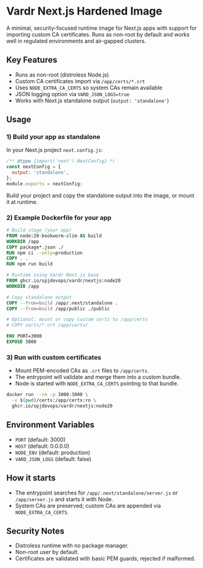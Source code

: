 # Vardr Next.js Hardened Image

A minimal, security-focused runtime image for Next.js apps with support for importing custom CA certificates. Runs as non-root by default and works well in regulated environments and air-gapped clusters.

## Key Features
- Runs as non-root (distroless Node.js)
- Custom CA certificates import via `/app/certs/*.crt`
- Uses `NODE_EXTRA_CA_CERTS` so system CAs remain available
- JSON logging option via `VARD_JSON_LOGS=true`
- Works with Next.js standalone output (`output: 'standalone'`)

## Usage

### 1) Build your app as standalone
In your Next.js project `next.config.js`:

```js
/** @type {import('next').NextConfig} */
const nextConfig = {
  output: 'standalone',
};
module.exports = nextConfig;
```

Build your project and copy the standalone output into the image, or mount it at runtime.

### 2) Example Dockerfile for your app

```Dockerfile
# Build stage (your app)
FROM node:20-bookworm-slim AS build
WORKDIR /app
COPY package*.json ./
RUN npm ci --only=production
COPY . .
RUN npm run build

# Runtime using Vardr Next.js base
FROM ghcr.io/spjdevops/vardr/nextjs:node20
WORKDIR /app

# Copy standalone output
COPY --from=build /app/.next/standalone .
COPY --from=build /app/public ./public

# Optional: mount or copy custom certs to /app/certs
# COPY certs/*.crt /app/certs/

ENV PORT=3000
EXPOSE 3000
```

### 3) Run with custom certificates
- Mount PEM-encoded CAs as `.crt` files to `/app/certs`.
- The entrypoint will validate and merge them into a custom bundle.
- Node is started with `NODE_EXTRA_CA_CERTS` pointing to that bundle.

```bash
docker run --rm -p 3000:3000 \
  -v $(pwd)/certs:/app/certs:ro \
  ghcr.io/spjdevops/vardr/nextjs:node20
```

## Environment Variables
- `PORT` (default: 3000)
- `HOST` (default: 0.0.0.0)
- `NODE_ENV` (default: production)
- `VARD_JSON_LOGS` (default: false)

## How it starts
- The entrypoint searches for `/app/.next/standalone/server.js` or `/app/server.js` and starts it with Node.
- System CAs are preserved; custom CAs are appended via `NODE_EXTRA_CA_CERTS`.

## Security Notes
- Distroless runtime with no package manager.
- Non-root user by default.
- Certificates are validated with basic PEM guards; rejected if malformed. 